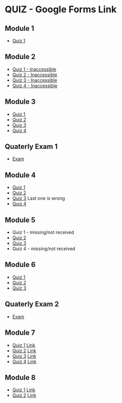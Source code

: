 # QUIZ - Google Forms Link


## Module 1
- [Quiz 1](https://docs.google.com/forms/d/e/1FAIpQLScKTy2VLRZHFq7CS7wm2Dw2YUwPVtEzMJnGm0Lz7eSpyI2GFA/viewscore?viewscore=AE0zAgCQ-58wN1R2PkJo2q1jrtnFN2fvkYO00wmDtJTQHi2Zxejn9NXTqzab7DDZ5Q)

## Module 2
- [Quiz 1 - Inaccessible](https://docs.google.com/forms/d/e/1FAIpQLSf_n9zMZuIKGVDF-FCyB45lNK1yX7kTJmIdSV1TKH5leTTunw/closedform)
- [Quiz 2 - Inaccessible](https://docs.google.com/forms/d/e/1FAIpQLSefKGFaxU00WSClynsZrjOucuJHZZT23wsXEJ53hnoUQUbVkA/closedform)
- [Quiz 3 - Inaccessible](https://docs.google.com/forms/d/e/1FAIpQLSefKGFaxU00WSClynsZrjOucuJHZZT23wsXEJ53hnoUQUbVkA/closedform)
- [Quiz 4 - Inaccessible](https://forms.gle/wy1sBt7BXLGvT9K88)

## Module 3
- [Quiz 1](https://docs.google.com/forms/d/e/1FAIpQLSck0SwqGsOGNFbXeimt4sDfpiOpV5GtPkOOgz8jvi1qG5ylIA/viewscore?viewscore=AE0zAgBU91XSlYWW296WIOonaWFifHcLOqiQnnp56Ij12ExS49ICNbiARKEWssaNgQ)
- [Quiz 2](https://docs.google.com/forms/d/e/1FAIpQLSde7ZKVC16M8ak4hNSH-cQOIZyBCzKeIUrH7LQebabZ3a0LdA/viewscore?viewscore=AE0zAgBO6_PwP1r1TremxoyU-K648kSwh1P9MTOZ9Z2fjh373ZKL5hAYztKxeQZ5eQ)
- [Quiz 3](https://docs.google.com/forms/d/e/1FAIpQLSfG4SywERNgCR2lbp8GCusBaiaZfKC9MvhMUvT5_wI38trx5w/viewscore?viewscore=AE0zAgAjJUAIyR90yILpKPq62IjVp9DyTRJ0fi17G7VMbl4B0SqcCIR2VDICorioQg)
- [Quiz 4](https://docs.google.com/forms/d/e/1FAIpQLSfKr7E9NV1v0UrlvS6-VH6ZPGpB-ThYzzcUorNLhFKfwcmSSw/viewscore?viewscore=AE0zAgDtmcoBV1SPPwPtGMYU5a4KRdrdXkyn5b62mV08f-63b-RN9FhqIHlLbima8A)

## Quaterly Exam 1
- [Exam](https://docs.google.com/forms/d/e/1FAIpQLSez4EJSgS0b791FIcnTQkTbWd9SoCzzQ1OYT0FfxDORCn_JDg/viewform)

## Module 4
- [Quiz 1](https://docs.google.com/forms/d/e/1FAIpQLSerpJbC-RhUXJFc467Uvj6LR5x0MalZ7ZnsescDswfHlC3IPw/viewscore?viewscore=AE0zAgCvwL8gIe_FCyP7FKo0pNexrDz60phUNwsx-iJnJ744tzakyH5PML31nSo3zQ)
- [Quiz 2](https://docs.google.com/forms/d/e/1FAIpQLSdrgSjjR7nR5ItTHxlvvFPRgBv9DCWkIf7niR68Xk4-GtfaxQ/viewscore?viewscore=AE0zAgCnJWebPxE2Oj8vkEPafjsspa8V3B8DoKXdK3by9mn3qP-ngFsxnu5_DUlmaw)
- [Quiz 3](https://github.com/kowsiknd/FMML-Labs/blob/main/Quiz/Module%204%20Quiz%203%20-%20FMML%202021%20Quiz.pdf) Last one is wrong
- [Quiz 4](https://github.com/kowsiknd/FMML-Labs/blob/main/Quiz/Support%20Vector%20Machines%20-%20FMML%202021%20Quiz.pdf)

## Module 5
- Quiz 1 - missing/not received
- [Quiz 2](https://github.com/kowsiknd/FMML-Labs/blob/main/Quiz/Module%205%20Quiz%202%20-%20FMML%202021%20Quiz.pdf)
- [Quiz 3](https://github.com/kowsiknd/FMML-Labs/blob/main/Quiz/Module%205%20Quiz%203%20-%20FMML%202021%20Quiz.pdf)
- Quiz 4 - missing/not received

## Module 6
- [Quiz 1](https://docs.google.com/forms/d/e/1FAIpQLSelE8HZTX0sPCN6UyNOmUYvwG80dKDLhrbaGIRhpfpAunKAcw/viewform)
- [Quiz 2](https://docs.google.com/forms/d/e/1FAIpQLSczexL-tnTdBwh3biLbonKj5wHQq6bbCLXvGB_7xMRBDNiaGg/viewform)
- [Quiz 3](https://docs.google.com/forms/d/e/1FAIpQLScJLdG5DOt8MnNbR9BT3fhp4QFcxvGGbSQQdC99vEq2egvc1A/viewform)

## Quaterly Exam 2
- [Exam](https://docs.google.com/forms/d/e/1FAIpQLSe2V900MF5PPqx36NJY-kK24GktyVCKvoTwFjhxkI5Wb458Rg/viewform)

## Module 7
- [Quiz 1](https://github.com/kowsiknd/FMML-Labs/blob/main/Quiz/MODULE%207%20QUIZ%201.pdf) [Link](https://docs.google.com/forms/d/e/1FAIpQLSd8HqUHFdjmO7afXje4LABVHamro2ZQ8HLBkIynFHInU4jvRg/viewform)
- [Quiz 2](https://github.com/kowsiknd/FMML-Labs/blob/main/Quiz/MODULE%207%20QUIZ%202.pdf) [Link](https://docs.google.com/forms/d/e/1FAIpQLSeMLaILApjEOnLPYSjRbCykhV5morTxWTrarrq8ulmQwGqXAA/viewform)
- [Quiz 3](https://github.com/kowsiknd/FMML-Labs/blob/main/Quiz/MODULE%207%20QUIZ%203.pdf) [Link](https://docs.google.com/forms/d/e/1FAIpQLSfug0kzIQsExYbe-zaV_lyOsl3BxI3153WecXUJO5LZpj5BMQ/viewform)
- [Quiz 4](https://github.com/kowsiknd/FMML-Labs/blob/main/Quiz/MODULE%207%20QUIZ%204.pdf) [Link](https://docs.google.com/forms/d/e/1FAIpQLSdYXWy2qbqn5mxX8CzBq4U7eApShk-cPNaViC8dz-9x4TrHWw/viewform)


## Module 8
- [Quiz 1](https://github.com/kowsiknd/FMML-Labs/blob/main/Quiz/MODULE%208%20QUIZ%201.pdf) [Link](https://docs.google.com/forms/d/e/1FAIpQLScdXOytlHQ3uBd5jI_yECjpQKklUY0645eStfPy5v7-8r1haw/viewform)
- [Quiz 2](https://github.com/kowsiknd/FMML-Labs/blob/main/Quiz/MODULE%208%20QUIZ%202.pdf) [Link](https://docs.google.com/forms/u/0/d/e/1FAIpQLSfiUAHu0Hm0TgYFBSkqkVBNtREzvKefVjz7ktVcXL_6h2qONg/viewform)
